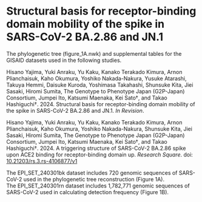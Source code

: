 # Structural basis for receptor-binding domain mobility of the spike in SARS-CoV-2 BA.2.86 and JN.1

The phylogenetic tree (figure_1A.nwk) and supplemental tables for the GISAID datasets used in the following studies.

Hisano Yajima, Yuki Anraku, Yu Kaku, Kanako Terakado Kimura, Arnon Plianchaisuk, Kaho Okumura, Yoshiko Nakada-Nakura, Yusuke Atarashi, Takuya Hemmi, Daisuke Kuroda, Yoshimasa Takahashi, Shunsuke Kita, Jiei Sasaki, Hiromi Sumita, The Genotype to Phenotype Japan (G2P-Japan) Consortium, Jumpei Ito, Katsumi Maenaka, Kei Sato†, and Takao Hashiguchi†. 2024. Structural basis for receptor-binding domain mobility of the spike in SARS-CoV-2 BA.2.86 and JN.1. *In Revision*.

Hisano Yajima, Yuki Anraku, Yu Kaku, Kanako Terakado Kimura, Arnon Plianchaisuk, Kaho Okumura, Yoshiko Nakada-Nakura, Shunsuke Kita, Jiei Sasaki, Hiromi Sumita, The Genotype to Phenotype Japan (G2P-Japan) Consortium, Jumpei Ito, Katsumi Maenaka, Kei Sato†, and Takao Hashiguchi†. 2024. A triggering structure of SARS-CoV-2 BA.2.86 spike upon ACE2 binding for receptor-binding domain up. *Research Square*. doi: [10.21203/rs.3.rs-4106877/v1](https://doi.org/10.21203/rs.3.rs-4106877/v1)

The EPI_SET_240301bk dataset includes 720 genomic sequences of SARS-CoV-2 used in the phylogenetic tree reconstruction (Figure 1A).\
The EPI_SET_240301rn dataset includes 1,782,771 genomic sequences of SARS-CoV-2 used in calculating detection frequency (Figure 1B).
